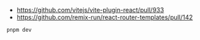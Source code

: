 - https://github.com/vitejs/vite-plugin-react/pull/933
- https://github.com/remix-run/react-router-templates/pull/142

```sh
pnpm dev
```
